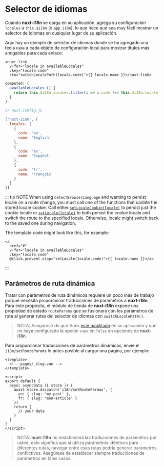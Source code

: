 # Selector de  idiomas

Cuando **nuxt-i18n** se carga en su aplicación, agrega su configuración `locales` a `this.$i18n` (o `app.i18n`), lo que hace que sea muy fácil mostrar un selector de  idiomas en cualquier lugar de su aplicación.

Aquí hay un ejemplo de selector de idiomas donde se ha agregado una tecla `name` a cada objeto de configuración local para mostrar títulos más amigables para cada enlace:
```vue
<nuxt-link
  v-for="locale in availableLocales"
  :key="locale.code"
  :to="switchLocalePath(locale.code)">{{ locale.name }}</nuxt-link>
```

```js
computed: {
  availableLocales () {
    return this.$i18n.locales.filter(i => i.code !== this.$i18n.locale)
  }
}
```

```js
// nuxt.config.js

['nuxt-i18n', {
  locales: [
    {
      code: 'en',
      name: 'English'
    },
    {
      code: 'es',
      name: 'Español'
    },
    {
      code: 'fr',
      name: 'Français'
    }
  ]
}]
```

::: tip NOTE
When using `detectBrowserLanguage` and wanting to persist locale on a route change, you must call one of the functions that update the stored locale cookie. Call either [`setLocaleCookie(locale)`](/api/#setlocalecookie) to persist just the cookie locale or [`setLocale(locale)`](/api/#setlocale) to both persist the cookie locale and switch the route to the specified locale. Otherwise, locale might switch back to the saved one during navigation.

The template code might look like this, for example:
```vue
<a
  href="#"
  v-for="locale in availableLocales"
  :key="locale.code"
  @click.prevent.stop="setLocale(locale.code)">{{ locale.name }}</a>
```
:::

## Parámetros de ruta dinámica

Tratar con parámetros de ruta dinámicos requiere un poco más de trabajo porque necesita proporcionar traducciones de parámetros a **nuxt-i18n**.  Para este propósito, el módulo de tienda de **nuxt-i18n** expone una propiedad de estado `routeParams` que se fusionará con los parámetros de ruta al generar rutas del selector de idiomas con `switchLocalePath()`.

> NOTA: Asegúrese de que Vuex [esté habilitado](https://nuxtjs.org/guide/vuex-store) en su aplicación y que no haya configurado la opción  `vuex` en `false` en opciones de **nuxt-i18n**.

Para proporcionar traducciones de parámetros dinámicos, envíe el `i18n/setRouteParams`  lo antes posible al cargar una página, por ejemplo:

```vue
<template>
  <!-- pages/_slug.vue -->
</template>

<script>
export default {
  async asyncData ({ store }) {
    await store.dispatch('i18n/setRouteParams', {
      en: { slug: 'my-post' },
      fr: { slug: 'mon-article' }
    })
    return {
      // your data
    }
  }
}
</script>
```

> NOTA: **nuxt-i18n** no restablecerá las traducciones de parámetros por usted, esto significa que si utiliza parámetros idénticos para diferentes rutas, navegar entre esas rutas podría generar parámetros conflictivos. Asegúrese de establecer siempre traducciones de parámetros en tales casos.
